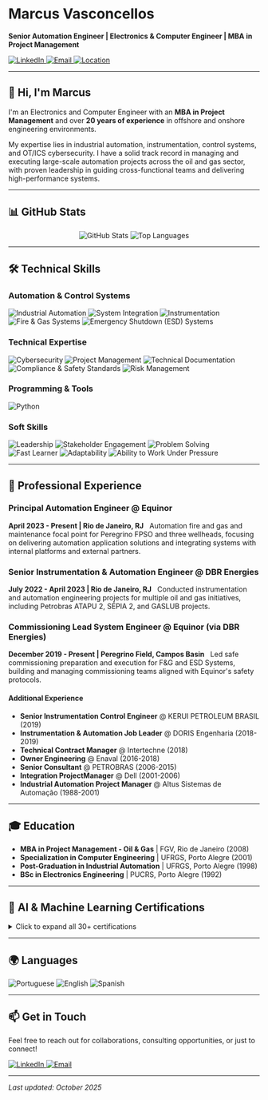 # Marcus Vasconcellos
**Senior Automation Engineer | Electronics & Computer Engineer | MBA in Project Management**

<p align="left">
  <a href="https://www.linkedin.com/in/marcusvasconcellos" target="_blank">
    <img src="https://img.shields.io/badge/LinkedIn-0077B5?style=for-the-badge&logo=linkedin&logoColor=white" alt="LinkedIn"/>
  </a>
  <a href="mailto:marcus@vasconcellos.net.br">
    <img src="https://img.shields.io/badge/Email-D14836?style=for-the-badge&logo=gmail&logoColor=white" alt="Email"/>
  </a>
  <a href="#">
    <img src="https://img.shields.io/badge/Niterói,_Rio_de_Janeiro-Brazil-007ACC?style=for-the-badge&logo=data:image/svg+xml;base64,PHN2ZyB4bWxucz0iaHR0cDovL3d3dy53My5vcmcvMjAwMC9zdmciIHZpZXdCb3g9IjAgMCAyNCAyNCIgZmlsbD0iI2ZmZmZmZiI+PHBhdGggZD0iTTEyIDJDOC4xMyAyIDUgNS4xMyA1IDljMCA1LjI1IDcgMTMgNyAxM3M3LTcuNzUgNy0xM2MwLTMuODctMy4xMy03LTctN3ptMCA5LjVjLTEuMzggMC0yLjUtMS4xMi0yLjUtMi41czEuMTItMi41IDIuNS0yLjUgMi41IDEuMTIgMi41IDIuNS0xLjEyIDIuNS0yLjUgMi41eiIvPjwvcGF0aD48L3N2Zz4=" alt="Location"/>
  </a>
</p>

---

## 👋 Hi, I'm Marcus
I'm an Electronics and Computer Engineer with an **MBA in Project Management** and over **20 years of experience** in offshore and onshore engineering environments. 

My expertise lies in industrial automation, instrumentation, control systems, and OT/ICS cybersecurity. I have a solid track record in managing and executing large-scale automation projects across the oil and gas sector, with proven leadership in guiding cross-functional teams and delivering high-performance systems.

---

## 📊 GitHub Stats

<p align="center">
  <img src="https://github-readme-stats.vercel.app/api?username=celloweb-ai&show_icons=true&theme=transparent&hide_border=true&include_all_commits=true&count_private=true" alt="GitHub Stats" />
  <img src="https://github-readme-stats.vercel.app/api/top-langs/?username=celloweb-ai&layout=compact&theme=transparent&hide_border=true" alt="Top Languages" />
</p>

---

## 🛠️ Technical Skills

### Automation & Control Systems
<p align="left">
  <img src="https://img.shields.io/badge/Industrial%20Automation-007ACC?style=flat-square" alt="Industrial Automation"/>
  <img src="https://img.shields.io/badge/System%20Integration-007ACC?style=flat-square" alt="System Integration"/>
  <img src="https://img.shields.io/badge/Instrumentation-007ACC?style=flat-square" alt="Instrumentation"/>
  <img src="https://img.shields.io/badge/Fire%20&%20Gas%20Systems-007ACC?style=flat-square" alt="Fire & Gas Systems"/>
  <img src="https://img.shields.io/badge/ESD%20Systems-007ACC?style=flat-square" alt="Emergency Shutdown (ESD) Systems"/>
</p>

### Technical Expertise
<p align="left">
  <img src="https://img.shields.io/badge/OT/ICS%20Cybersecurity-333333?style=flat-square" alt="Cybersecurity"/>
  <img src="https://img.shields.io/badge/Project%20Management-333333?style=flat-square" alt="Project Management"/>
  <img src="https://img.shields.io/badge/Technical%20Documentation-333333?style=flat-square" alt="Technical Documentation"/>
  <img src="https://img.shields.io/badge/Compliance%20&%20Safety-333333?style=flat-square" alt="Compliance & Safety Standards"/>
  <img src="https://img.shields.io/badge/Risk%20Management-333333?style=flat-square" alt="Risk Management"/>
</p>

### Programming & Tools
<p align="left">
  <img src="https://img.shields.io/badge/Python-3776AB?style=flat-square&logo=python&logoColor=white" alt="Python"/>
</p>

### Soft Skills
<p align="left">
  <img src="https://img.shields.io/badge/Leadership-4CAF50?style=flat-square" alt="Leadership"/>
  <img src="https://img.shields.io/badge/Stakeholder%20Engagement-4CAF50?style=flat-square" alt="Stakeholder Engagement"/>
  <img src="https://img.shields.io/badge/Problem%20Solving-4CAF50?style=flat-square" alt="Problem Solving"/>
  <img src="https://img.shields.io/badge/Fast%20Learner-4CAF50?style=flat-square" alt="Fast Learner"/>
  <img src="https://img.shields.io/badge/Adaptability-4CAF50?style=flat-square" alt="Adaptability"/>
  <img src="https://img.shields.io/badge/Works%20Under%20Pressure-4CAF50?style=flat-square" alt="Ability to Work Under Pressure"/>
</p>

---

## 💼 Professional Experience
### Principal Automation Engineer @ Equinor
**April 2023 - Present | Rio de Janeiro, RJ**  
Automation fire and gas and maintenance focal point for Peregrino FPSO and three wellheads, focusing on delivering automation application solutions and integrating systems with internal platforms and external partners.

### Senior Instrumentation & Automation Engineer @ DBR Energies
**July 2022 - April 2023 | Rio de Janeiro, RJ**  
Conducted instrumentation and automation engineering projects for multiple oil and gas initiatives, including Petrobras ATAPU 2, SÉPIA 2, and GASLUB projects.

### Commissioning Lead System Engineer @ Equinor (via DBR Energies)
**December 2019 - Present | Peregrino Field, Campos Basin**  
Led safe commissioning preparation and execution for F&G and ESD Systems, building and managing commissioning teams aligned with Equinor's safety protocols.

#### Additional Experience
- **Senior Instrumentation Control Engineer** @ KERUI PETROLEUM BRASIL (2019)
- **Instrumentation & Automation Job Leader** @ DORIS Engenharia (2018-2019)
- **Technical Contract Manager** @ Intertechne (2018)
- **Owner Engineering** @ Enaval (2016-2018)
- **Senior Consultant** @ PETROBRAS (2006-2015)
- **Integration ProjectManager** @ Dell (2001-2006)
- **Industrial Automation Project Manager** @ Altus Sistemas de Automação (1988-2001)

---

## 🎓 Education
- **MBA in Project Management - Oil & Gas** | FGV, Rio de Janeiro (2008)
- **Specialization in Computer Engineering** | UFRGS, Porto Alegre (2001)
- **Post-Graduation in Industrial Automation** | UFRGS, Porto Alegre (1998)
- **BSc in Electronics Engineering** | PUCRS, Porto Alegre (1992)

---

## 🤖 AI & Machine Learning Certifications

<details>
<summary>Click to expand all 30+ certifications</summary>
  
### Altair RapidMiner
- [Applications & Use Cases Master Certification](https://openbadgefactory.com/v1/assertion/66edcebfb750300e54b919df02146b5a0b1f9f52.html)
- [Applications & Use Cases Professional Certification](https://openbadgefactory.com/v1/assertion/de2b803175863a07b7b2871ccf6eb9b3cf591eaf.html)
- [Machine Learning Master Certification](https://openbadgefactory.com/v1/assertion/a9859e05680320937c314d732feb494ec330e15b.html)
- [Machine Learning Professional Certification](httpss://openbadgefactory.com/v1/assertion/fbe96028b03893efeb2f7cdd7a2e2cd40c4fde5f.html)

### Alura
- [Aprendizagem: personalizando sua rotina de estudos com ChatGPT](httpss://openbadgepassport.com/file/5/b/d/2/5bd24524fce9b7308c1d240f7ecd2c98f086aa5f0febbf31cd3614b02e38199e.png)

### AWS / TIDWIT
- [AWS GenAI Practitioner](https://aws-brgenai.ontidwit.com/#/badge/c716b58b-0f06-4bef-b2a7-f8ec3105c3c6)

### Cisco
- [Introduction to Modern AI](https://www.credly.com/badges/15b479ee-93b7-4946-b86e-8ab22f4d6629/linked_in_profile)

### Databricks
- [Academy Accreditation - AI Security Fundamentals](httpss://credentials.databricks.com/2a9f1b53-89ca-4783-9fdb-628749501d3d#acc.Afg0JHUd)
- [Academy Accreditation - Generative AI Fundamentals](httpss://credentials.databricks.com/1d5150cd-2255-4640-bc4c-1dd43b96a199)

### Digital Innovation One
- [Fundamentos de IA Generativa](httpss://openbadgepassport.com/file/0/a/a/d/0aadff51f3a0f6e94658275fec186d238f494b7fc944724636af70092b9cdc0c.png)

### FIAP
- [Chatbots](httpss://on.fiap.com.br/local/nanocourses/gerar_certificado.php?chave=96b5ba62fb2e00022d10ca512797dc3c&action=view)
- [Inteligência Artificial e Computacional](httpss://on.fiap.com.br/local/nanocourses/gerar_certificado.php?chave=6f4eccc2703b66fb7862c9ef191b430a&action=view)
- [Inteligência Artificial Responsável](httpsSs://on.fiap.com.br/local/nanocourses/gerar_certificado.php?chave=1f9a87feae4a56eeefa505cd457242d5&action=view)

### Google
- [Google AI Essentials](httpss://coursera.org/share/d9cf7ae309978389865522230efb9e1c)

### Huawei
- [Huawei Certified ICT Associate (HCIA) - AI](httpss://kltstaticcontent.shixizhi.huawei.com/1365189427395223554/certificate/20250919/b1f966041aef4243819259fa4ac63eda_ICT2025091900181311d52dd17e8e42cc9464fbfbe56195ee.png)

### IBM
- [AI Literacy](httpss://www.credly.com/badges/c776e8db-f4c7-488b-8b7e-2e68792e2ce1/linked_in_profile)
- [Artificial Intelligence Fundamentals](httpss://www.credly.com/badges/4a3aaa82-6cac-4e33-aa73-99406f648d1c/linked_in_profile)

### KI-Campus
- [Foundations of Artificial Intelligence I](https://badgr.com/public/assertions/zdvzJzEhTeSjZH2tTx3fuQ?identity__email=marcus%40vasconcellos.net.br)
- [Foundations of Artificial Intelligence II](https://badgr.com/public/assertions/dXNvYMToSmul8piQs11mDg?identity__email=marcus%40vasconcellos.net.br)
- [Foundations of Artificial Intelligence III](https://badgr.com/public/assertions/c5oIwRigTeum52DsyF4JlQ?identity__email=marcus%40vasconcellos.net.br)
- [Foundations of Artificial Intelligence IV](https://badgr.com/public/assertions/YQjjRb1iTz-YL6zD8ypAgg?identity__email=marcus%40vasconcellos.net.br)
- [Foundations of Artificial Intelligence V](httpsDhttps://moodle.ki-campus.org/mod/customcert/verify_certificate.php?code=OsGD2IrPFa)
- [Foundations of Artificial Intelligence VI](httpss://moodle.ki-campus.org/mod/customcert/verify_certificate.php?code=HoxmjZ98DF)
- [Launchpad to AI - An Introduction to Applications, Risks, and Opportunities](httpss://badgr.com/public/assertions/-WDZ3ISFTMSvJNGvOTCB_g?identity__email=marcus%40vasconcellos.net.br)

### NVIDIA
- [AI for All: From Basics to GenAI Practice](httpsDhttps://openbadgepassport.com/file/5/2/0/9/52092221f6c0a037406473b5b3297e3da173813031a720cb97eb11121051e747.png)

### PMI
- [Generative AI Overview for Project Managers](https://www.credly.com/badges/f4791a0a-deed-4022-a7d4-dd2886a16b6f/linked_in_profile)
- [Practical Application of Gen AI for Project Managers](httpss://www.credly.com/badges/5f319d2e-a159-4526-95da-b53e37616250/linked_in_profile)
- [Talking to AI: Prompt Engineering for Project Managers](https://www.credly.com/badges/a5f3b699-0c4d-4b35-b1b3-89554cc95a44/linked_in_profile)

### University of Helsinki
- [Elements of AI](httpss://certificates.mooc.fi/validate/9pva6qfaubp)

### University of Maryland
- [AI and Career Empowerment](httpss://openbadgepassport.com/file/e/4/d/4/e4d4ada6ad1822ac4a9e26bc1b5b0bad5255aab75a8967291dce465adf72437d.png)

</details>

---

## 🌍 Languages
<p align="left">
  <img src="https://img.shields.io/badge/Portuguese-Native-green?style=flat-square" alt="Portuguese"/>
  <img src="https://img.shields.io/badge/English-Advanced-blue?style=flat-square" alt="English"/>
  <img src="https://img.shields.io/badge/Spanish-Intermediate-orange?style=flat-square" alt="Spanish"/>
</p>

---

## 📫 Get in Touch
Feel free to reach out for collaborations, consulting opportunities, or just to connect!
<p align="left">
  <a href="https://www.linkedin.com/in/marcusvasconcellos" target="_blank">
    <img src="https://img.shields.io/badge/LinkedIn-0077B5?style=for-the-badge&logo=linkedin&logoColor=white" alt="LinkedIn"/>
  </a>
  <a href="mailto:marcus@vasconcellos.net.br">
    <img src="https://img.shields.io/badge/Email-D14836?style=for-the-badge&logo=gmail&logoColor=white" alt="Email"/>
  </a>
</p>

---
*Last updated: October 2025*
